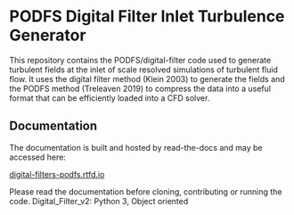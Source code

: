 # PODFS Digital Filter Inlet Turbulence Generator

This repository contains the PODFS/digital-filter code used to generate turbulent fields at the inlet of scale resolved simulations of turbulent fluid flow. It uses the digital filter method (Klein 2003) to generate the fields and the PODFS method (Treleaven 2019) to compress the data into a useful format that can be efficiently loaded into a CFD solver.

## Documentation

The documentation is built and hosted by read-the-docs and may be accessed here:

[digital-filters-podfs.rtfd.io](https://digital-filters-podfs.readthedocs.io/en/latest/)


Please read the documentation before cloning, contributing or running the code.
Digital_Filter_v2: Python 3, Object oriented
